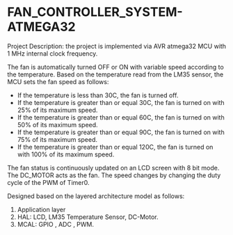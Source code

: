 # FAN_CONTROLLER_SYSTEM-ATMEGA32

Project Description:
the project is implemented via AVR atmega32 MCU with 1 MHz internal clock frequency.

The fan is automatically turned OFF or ON with variable speed according to the temperature.
Based on the temperature read from the LM35 sensor, the MCU sets the fan speed as follows:

- If the temperature is less than 30C, the fan is turned off.
- If the temperature is greater than or equal 30C, the fan is turned on with 25% of its maximum speed.
- If the temperature is greater than or equal 60C, the fan is turned on with 50% of its maximum speed.
- If the temperature is greater than or equal 90C, the fan is turned on with 75% of its maximum speed.
- If the temperature is greater than or equal 120C, the fan is turned on with 100% of its maximum speed.
  
The fan status is continuously updated on an LCD screen with 8 bit mode.
The DC_MOTOR acts as the fan.
The speed changes by changing the duty cycle of the PWM of Timer0.

Designed based on the layered architecture model as follows:
1. Application layer
2. HAL: LCD, LM35 Temperature Sensor, DC-Motor.
3. MCAL: GPIO , ADC , PWM.
